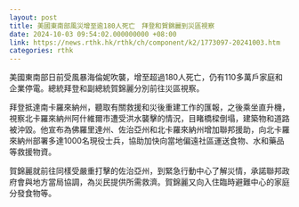 ```yaml
---
layout: post
title: 美國東南部風災增至逾180人死亡　拜登和賀錦麗到災區視察
date: 2024-10-03 09:54:02.000000000 +08:00
link: https://news.rthk.hk/rthk/ch/component/k2/1773097-20241003.htm
categories: rthk
---
```


美國東南部日前受風暴海倫妮吹襲，增至超過180人死亡，仍有110多萬戶家庭和企業停電。總統拜登和副總統賀錦麗分別前往災區視察。

拜登抵達南卡羅來納州，聽取有關救援和災後重建工作的匯報，之後乘坐直升機，視察北卡羅來納州阿什維爾市遭受洪水襲擊的情況，目睹橋樑倒塌，建築物和道路被沖毀。他宣布為佛羅里達州、佐治亞州和北卡羅來納州增加聯邦援助，向北卡羅來納州部署多達1000名現役士兵，協助加快向當地偏遠社區運送食物、水和藥品等救援物資。

賀錦麗就前往同樣受嚴重打擊的佐治亞州，到緊急行動中心了解災情，承諾聯邦政府會與地方當局協調，為災民提供所需救濟。賀錦麗又向入住臨時避難中心的家庭分發食物等。
